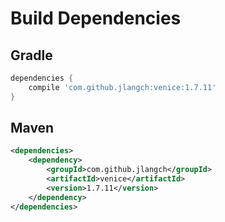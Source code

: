# Build Dependencies


## Gradle

```groovy
dependencies {
    compile 'com.github.jlangch:venice:1.7.11'
}
```

## Maven

```xml
<dependencies>
    <dependency>
        <groupId>com.github.jlangch</groupId>
        <artifactId>venice</artifactId>
        <version>1.7.11</version>
    </dependency>
</dependencies>
```
